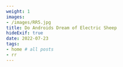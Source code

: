 ```yaml
---
weight: 1
images:
- /images/RR5.jpg
title: Do Androids Dream of Electric Sheep
hideExif: true
date: 2022-07-23
tags:
- home # all posts
- rr
---
```

